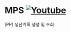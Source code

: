 # MPS [![Youtube](https://img.shields.io/badge/Youtube-ff0000?style=flat&logo=youtube)](https://youtu.be/9UlFO0HKrzw?si=_cRmEfF53j4y4sk9)
[PP] 생산계획 생성 및 조회
